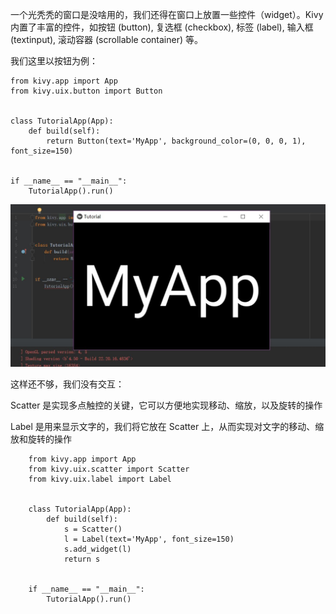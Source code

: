 一个光秃秃的窗口是没啥用的，我们还得在窗口上放置一些控件（widget）。Kivy 内置了丰富的控件，如按钮 (button), 复选框 (checkbox), 标签 (label), 输入框 (textinput), 滚动容器 (scrollable container) 等。

我们这里以按钮为例：

    from kivy.app import App
    from kivy.uix.button import Button


    class TutorialApp(App):
        def build(self):
            return Button(text='MyApp', background_color=(0, 0, 0, 1), font_size=150)


    if __name__ == "__main__":
        TutorialApp().run()



![效果图](https://github.com/SuperrrWu/kivy_app/blob/master/Image/kivy_2.JPG?raw=true)

这样还不够，我们没有交互：

Scatter 是实现多点触控的关键，它可以方便地实现移动、缩放，以及旋转的操作

Label 是用来显示文字的，我们将它放在 Scatter 上，从而实现对文字的移动、缩放和旋转的操作

        from kivy.app import App
        from kivy.uix.scatter import Scatter
        from kivy.uix.label import Label


        class TutorialApp(App):
            def build(self):
                s = Scatter()
                l = Label(text='MyApp', font_size=150)
                s.add_widget(l)
                return s


        if __name__ == "__main__":
            TutorialApp().run()


